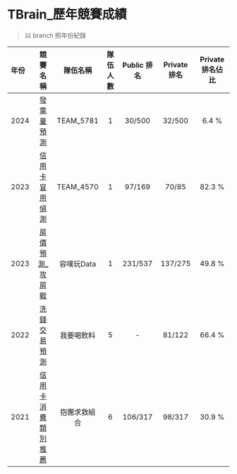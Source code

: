 # TBrain_歷年競賽成績
> 以 branch 照年份紀錄
  
| 年份 |   競賽名稱  | 隊伍名稱 | 隊伍人數 | Public 排名  | Private 排名 | Private 排名佔比 |  
| :--  | :-------: | :----: | :----: | :----: | :----: | :----: |
| 2024 | [發電量預測](https://tbrain.trendmicro.com.tw/Competitions/Details/36) | TEAM_5781 | 1 | 30/500 | 32/500 | 6.4 % |  
| 2023 | [信用卡冒用偵測](https://tbrain.trendmicro.com.tw/Competitions/Details/31) | TEAM_4570 | 1 | 97/169 | 70/85 | 82.3 % |  
| 2023 | [房價預測_攻房戰](https://tbrain.trendmicro.com.tw/Competitions/Details/30) | 容噗玩Data | 1 | 231/537 | 137/275 | 49.8 % |  
| 2022 | [洗錢交易預測](https://tbrain.trendmicro.com.tw/Competitions/Details/24) | 我要喝飲料 | 5 | - | 81/122 | 66.4 % |  
| 2021 | [信用卡消費類別推薦](https://tbrain.trendmicro.com.tw/Competitions/Details/18) | 抱團求救組合 | 6 | 106/317 | 98/317 | 30.9 % |  

